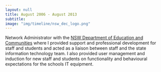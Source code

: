 ```yaml
---
layout: null
title: August 2006 - August 2013
subtitle:
image: "img/timeline/nsw_dec_logo.png"
---
```

Network Administrator with the [NSW Department of Education and Communities](http://www.dec.nsw.gov.au/) where I provided support and professional development for staff and students and acted as a liaison between staff and the state information technology team. I also provided user management and induction for new staff and students on functionality and behavioural expectations for the schools IT equipment.